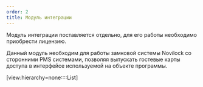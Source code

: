 ```yaml
---
order: 2
title: Модуль интеграции
---
```


Модуль интеграции поставляется отдельно, для его работы необходимо приобрести лицензию. 

Данный модуль необходим для работы замковой системы Novilock со сторонними PMS системами, позволяя выпускать гостевые карты доступа в интерфейсе используемой на объекте программы. 

[view:hierarchy=none::::List]
